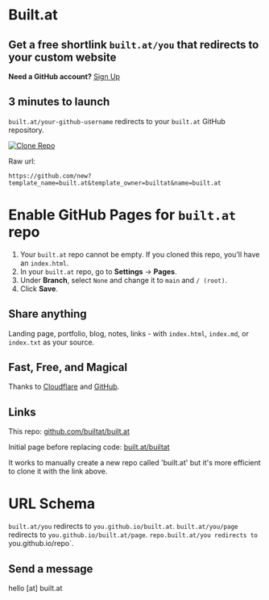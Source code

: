 # Built.at

## Get a free shortlink `built.at/you` that redirects to your custom website  

**Need a GitHub account?** [Sign Up](https://github.com/join)  

## 3 minutes to launch  

`built.at/your-github-username` redirects to your `built.at` GitHub repository.

[![Clone Repo](https://img.shields.io/badge/Clone%20This%20Repo-181717?style=for-the-badge&logo=github&logoColor=white)](https://github.com/new?template_name=built.at&template_owner=builtat&name=built.at)

Raw url:
```
https://github.com/new?template_name=built.at&template_owner=builtat&name=built.at
```
# Enable GitHub Pages for `built.at` repo
1. Your `built.at` repo cannot be empty. If you cloned this repo, you'll have an `index.html`. 
1. In your `built.at` repo, go to **Settings** → **Pages**.
2. Under **Branch**, select `None` and change it to `main` and `/ (root)`.
3. Click **Save**.

<!-- *Reference: [GitHub Docs Quickstart #Creating-Your-Website  - Steps 6-9](https://docs.github.com/en/pages/quickstart#creating-your-website)*-->

## Share anything  

Landing page, portfolio, blog, notes, links - with `index.html`, `index.md`, or `index.txt` as your source.  

## Fast, Free, and Magical 
Thanks to [Cloudflare](https://cloudflare.com) and [GitHub](https://github.com).  

## Links

This repo: [github.com/builtat/built.at](https://github.com/builtat/built.at)

Initial page before replacing code: [built.at/builtat](https://built.at/builtat)

It works to manually create a new repo called 'built.at' but it's more efficient to clone it with the link above. 

# URL Schema

`built.at/you` redirects to `you.github.io/built.at`.
`built.at/you/page` redirects to `you.github.io/built.at/page`.
`repo.built.at/you redirects to `you.github.io/repo`.

## Send a message  
hello [at] built.at  
